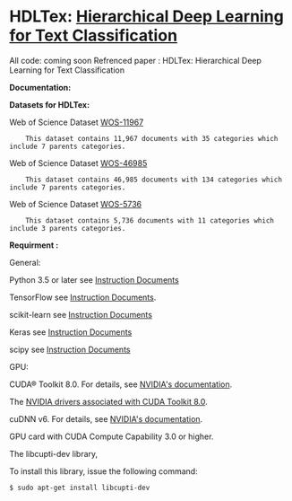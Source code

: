 # HDLTex: [Hierarchical Deep Learning for Text Classification](https://arxiv.org/abs/1709.08267)

All code: coming soon
Refrenced paper : HDLTex: Hierarchical Deep Learning for Text Classification

**Documentation:**

**Datasets for HDLTex:** 


Web of Science Dataset [WOS-11967](#)

        This dataset contains 11,967 documents with 35 categories which include 7 parents categories.
Web of Science Dataset [WOS-46985](#)

        This dataset contains 46,985 documents with 134 categories which include 7 parents categories.
      
Web of Science Dataset [WOS-5736](#)

        This dataset contains 5,736 documents with 11 categories which include 3 parents categories.



**Requirment :**


General:

Python 3.5 or later see [Instruction Documents](https://www.python.org/)

TensorFlow see [Instruction Documents](https://www.tensorflow.org/install/install_linux).

scikit-learn see [Instruction Documents](http://scikit-learn.org/stable/install.html)

Keras see [Instruction Documents](https://keras.io/)

scipy see [Instruction Documents](https://www.scipy.org/install.html)

GPU:

CUDA® Toolkit 8.0. For details, see [NVIDIA's documentation](https://developer.nvidia.com/cuda-toolkit). 

The [NVIDIA drivers associated with CUDA Toolkit 8.0](http://www.nvidia.com/Download/index.aspx).

cuDNN v6. For details, see [NVIDIA's documentation](https://developer.nvidia.com/cudnn). 

GPU card with CUDA Compute Capability 3.0 or higher.

The libcupti-dev library,

To install this library, issue the following command:

```
$ sudo apt-get install libcupti-dev
```

